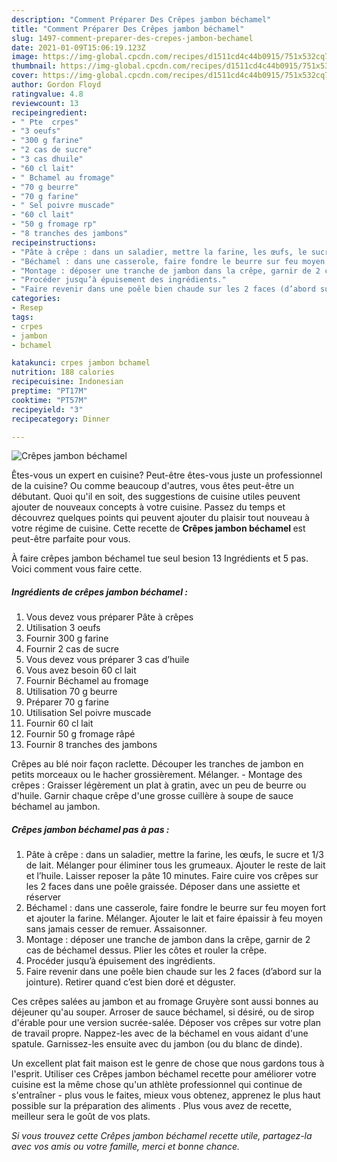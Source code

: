 ```yaml
---
description: "Comment Préparer Des Crêpes jambon béchamel"
title: "Comment Préparer Des Crêpes jambon béchamel"
slug: 1497-comment-preparer-des-crepes-jambon-bechamel
date: 2021-01-09T15:06:19.123Z
image: https://img-global.cpcdn.com/recipes/d1511cd4c44b0915/751x532cq70/crepes-jambon-bechamel-photo-principale-de-la-recette.jpg
thumbnail: https://img-global.cpcdn.com/recipes/d1511cd4c44b0915/751x532cq70/crepes-jambon-bechamel-photo-principale-de-la-recette.jpg
cover: https://img-global.cpcdn.com/recipes/d1511cd4c44b0915/751x532cq70/crepes-jambon-bechamel-photo-principale-de-la-recette.jpg
author: Gordon Floyd
ratingvalue: 4.8
reviewcount: 13
recipeingredient:
- " Pte  crpes"
- "3 oeufs"
- "300 g farine"
- "2 cas de sucre"
- "3 cas dhuile"
- "60 cl lait"
- " Bchamel au fromage"
- "70 g beurre"
- "70 g farine"
- " Sel poivre muscade"
- "60 cl lait"
- "50 g fromage rp"
- "8 tranches des jambons"
recipeinstructions:
- "Pâte à crêpe : dans un saladier, mettre la farine, les œufs, le sucre et 1/3 de lait. Mélanger pour éliminer tous les grumeaux. Ajouter le reste de lait et l’huile. Laisser reposer la pâte 10 minutes. Faire cuire vos crêpes sur les 2 faces dans une poêle graissée. Déposer dans une assiette et réserver"
- "Béchamel : dans une casserole, faire fondre le beurre sur feu moyen fort et ajouter la farine. Mélanger. Ajouter le lait et faire épaissir à feu moyen sans jamais cesser de remuer. Assaisonner."
- "Montage : déposer une tranche de jambon dans la crêpe, garnir de 2 cas de béchamel dessus. Plier les côtes et rouler la crêpe."
- "Procéder jusqu’à épuisement des ingrédients."
- "Faire revenir dans une poêle bien chaude sur les 2 faces (d’abord sur la jointure). Retirer quand c’est bien doré et déguster."
categories:
- Resep
tags:
- crpes
- jambon
- bchamel

katakunci: crpes jambon bchamel 
nutrition: 188 calories
recipecuisine: Indonesian
preptime: "PT17M"
cooktime: "PT57M"
recipeyield: "3"
recipecategory: Dinner

---
```



![Crêpes jambon béchamel](https://img-global.cpcdn.com/recipes/d1511cd4c44b0915/751x532cq70/crepes-jambon-bechamel-photo-principale-de-la-recette.jpg)

Êtes-vous un expert en cuisine? Peut-être êtes-vous juste un professionnel de la cuisine? Ou comme beaucoup d'autres, vous êtes peut-être un débutant. Quoi qu'il en soit, des suggestions de cuisine utiles peuvent ajouter de nouveaux concepts à votre cuisine. Passez du temps et découvrez quelques points qui peuvent ajouter du plaisir tout nouveau à votre régime de cuisine. Cette recette de <strong> Crêpes jambon béchamel </strong> est peut-être parfaite pour vous.

<!--inarticleads1-->

À faire crêpes jambon béchamel tue seul besion 13 Ingrédients et 5 pas. Voici comment vous faire cette.

##### Ingrédients de crêpes jambon béchamel :

1. Vous devez vous préparer  Pâte à crêpes
1. Utilisation 3 oeufs
1. Fournir 300 g farine
1. Fournir 2 cas de sucre
1. Vous devez vous préparer 3 cas d’huile
1. Vous avez besoin 60 cl lait
1. Fournir  Béchamel au fromage
1. Utilisation 70 g beurre
1. Préparer 70 g farine
1. Utilisation  Sel poivre muscade
1. Fournir 60 cl lait
1. Fournir 50 g fromage râpé
1. Fournir 8 tranches des jambons


Crêpes au blé noir façon raclette. Découper les tranches de jambon en petits morceaux ou le hacher grossièrement. Mélanger. - Montage des crêpes : Graisser légèrement un plat à gratin, avec un peu de beurre ou d&#39;huile. Garnir chaque crêpe d&#39;une grosse cuillère à soupe de sauce béchamel au jambon. 

<!--inarticleads2-->

##### Crêpes jambon béchamel pas à pas :

1. Pâte à crêpe : dans un saladier, mettre la farine, les œufs, le sucre et 1/3 de lait. Mélanger pour éliminer tous les grumeaux. Ajouter le reste de lait et l’huile. Laisser reposer la pâte 10 minutes. Faire cuire vos crêpes sur les 2 faces dans une poêle graissée. Déposer dans une assiette et réserver
1. Béchamel : dans une casserole, faire fondre le beurre sur feu moyen fort et ajouter la farine. Mélanger. Ajouter le lait et faire épaissir à feu moyen sans jamais cesser de remuer. Assaisonner.
1. Montage : déposer une tranche de jambon dans la crêpe, garnir de 2 cas de béchamel dessus. Plier les côtes et rouler la crêpe.
1. Procéder jusqu’à épuisement des ingrédients.
1. Faire revenir dans une poêle bien chaude sur les 2 faces (d’abord sur la jointure). Retirer quand c’est bien doré et déguster.


Ces crêpes salées au jambon et au fromage Gruyère sont aussi bonnes au déjeuner qu&#39;au souper. Arroser de sauce béchamel, si désiré, ou de sirop d&#39;érable pour une version sucrée-salée. Déposer vos crêpes sur votre plan de travail propre. Nappez-les avec de la béchamel en vous aidant d&#39;une spatule. Garnissez-les ensuite avec du jambon (ou du blanc de dinde). 

<!--inarticleads1-->

<p>
Un excellent plat fait maison est le genre de chose que nous gardons tous à l'esprit. Utiliser ces Crêpes jambon béchamel recette pour améliorer votre cuisine est la même chose qu'un athlète professionnel qui continue de s'entraîner - plus vous le faites, mieux vous obtenez, apprenez le plus haut possible sur la préparation des aliments . Plus vous avez de recette, meilleur sera le goût de vos plats.
</p>

<p>
<i>Si vous trouvez cette Crêpes jambon béchamel recette utile, partagez-la avec vos amis ou votre famille, merci et bonne chance.</i>
</p>
